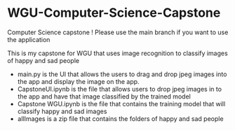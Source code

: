# WGU-Computer-Science-Capstone
Computer Science capstone
! Please use the main branch if you want to use the application

This is my capstone for WGU that uses image recognition to classify images of happy and sad people

- main.py is the UI that allows the users to drag and drop jpeg images into the app and display the image on the app.
- CapstoneUI.ipynb is the file that allows users to drop jpeg images in to the app and have that image classified by the trained    model
- Capstone WGU.ipynb is the file that contains the training model that will classify happy and sad images
- allImages is a zip file that contains the folders of happy and sad people

